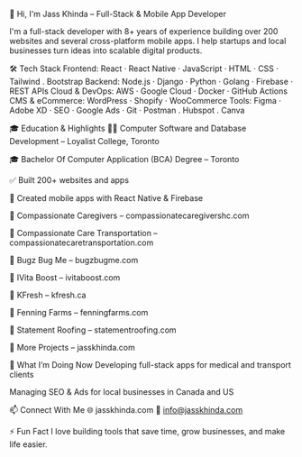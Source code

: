 👋 Hi, I'm Jass Khinda – Full-Stack & Mobile App Developer

I'm a full-stack developer with 8+ years of experience building over 200 websites and several cross-platform mobile apps. I help startups and local businesses turn ideas into scalable digital products.

🛠️ Tech Stack
Frontend: React · React Native · JavaScript · HTML · CSS · Tailwind . Bootstrap
Backend: Node.js · Django · Python · Golang · Firebase · REST APIs
Cloud & DevOps: AWS · Google Cloud · Docker · GitHub Actions
CMS & eCommerce: WordPress · Shopify · WooCommerce
Tools: Figma · Adobe XD · SEO · Google Ads · Git · Postman . Hubspot . Canva

🎓 Education & Highlights
🧑‍🎓 Computer Software and Database Development – Loyalist College, Toronto

🎓 Bachelor Of Computer Application (BCA) Degree – Toronto

✅ Built 200+ websites and apps

🚀 Created mobile apps with React Native & Firebase

🔹 Compassionate Caregivers – compassionatecaregivershc.com

🔹 Compassionate Care Transportation – compassionatecaretransportation.com

🔹 Bugz Bug Me – bugzbugme.com

🔹 IVita Boost – ivitaboost.com

🔹 KFresh – kfresh.ca

🔹 Fenning Farms – fenningfarms.com

🔹 Statement Roofing – statementroofing.com

🔹 More Projects – jasskhinda.com


🚀 What I’m Doing Now
Developing full-stack apps for medical and transport clients

Managing SEO & Ads for local businesses in Canada and US

📫 Connect With Me
🌐 jasskhinda.com
📧 info@jasskhinda.com

⚡ Fun Fact
I love building tools that save time, grow businesses, and make life easier.
